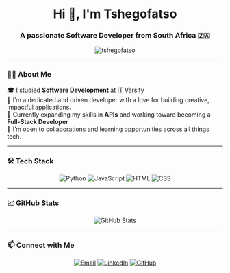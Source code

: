 <h1 align="center">Hi 👋, I'm Tshegofatso</h1>
<h3 align="center">A passionate Software Developer from South Africa 🇿🇦</h3>

<p align="center">
  <img src="https://komarev.com/ghpvc/?username=tshegofatso&label=Profile%20views&color=0e75b6&style=flat" alt="tshegofatso" />
</p>

---

### 👨‍💻 About Me

🎓 I studied **Software Development** at [IT Varsity](https://itvarsity.org/)  
💼 I’m a dedicated and driven developer with a love for building creative, impactful applications.  
🌱 Currently expanding my skills in **APIs** and working toward becoming a **Full-Stack Developer**  
🤝 I’m open to collaborations and learning opportunities across all things tech.

---

### 🛠️ Tech Stack

<p align="center">
  <img src="https://img.shields.io/badge/Python-3776AB?style=for-the-badge&logo=python&logoColor=white" alt="Python"/>
  <img src="https://img.shields.io/badge/JavaScript-F7DF1E?style=for-the-badge&logo=javascript&logoColor=black" alt="JavaScript"/>
  <img src="https://img.shields.io/badge/HTML5-E34F26?style=for-the-badge&logo=html5&logoColor=white" alt="HTML"/>
  <img src="https://img.shields.io/badge/CSS3-1572B6?style=for-the-badge&logo=css3&logoColor=white" alt="CSS"/>
</p>

---

### 📈 GitHub Stats

<p align="center">
  <img src="https://github-readme-stats.vercel.app/api?username=tshegofatso&show_icons=true&theme=radical" alt="GitHub Stats"/>
</p>

---

### 📫 Connect with Me

<p align="center">
  <a href="mailto:tshegoblessing883@gmail.com"><img src="https://img.shields.io/badge/Email-D14836?style=for-the-badge&logo=gmail&logoColor=white" alt="Email"/></a>
  <a href="https://linkedin.com/in/yourprofile"><img src="https://img.shields.io/badge/LinkedIn-0077B5?style=for-the-badge&logo=linkedin&logoColor=white" alt="LinkedIn"/></a>
  <a href="https://github.com/tshegofatso"><img src="https://img.shields.io/badge/GitHub-100000?style=for-the-badge&logo=github&logoColor=white" alt="GitHub"/></a>




